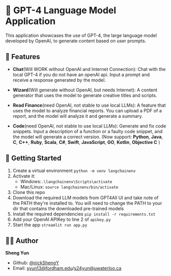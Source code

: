 # 🤖 GPT-4 Language Model Application

This application showcases the use of GPT-4, the large language model developed by OpenAI, to generate content based on user prompts. 

## 🎯 Features

- **Chat**(Will WORK without OpenAI and Internet Connection): Chat with the local GPT-4 if you do not have an openAI api. Input a prompt and receive a response generated by the model.

- **Wizard**(Will generate without OpenAI, but needs Internet): A content generator that uses the model to generate creative titles and scripts.

- **Read Finance**(need OpenAI, not stable to use local LLMs): A feature that uses the model to analyze financial reports. You can upload a PDF of a report, and the model will analyze it and generate a summary.

- **Code**(need OpenAI, not stable to use local LLMs): Generate and fix code snippets. Input a description of a function or a faulty code snippet, and the model will generate a correct version. (Now support: **Python**, **Java**, **C**, **C++**, **Ruby**, **Scala**, **C#**, **Swift**, **JavaScript**, **GO**, **Kotlin**, **Objective C** )

## 🚀 Getting Started

1. Create a virtual environment `python -m venv langchainenv`
2. Activate it: 
   - Windows:`.\langchainenv\Scripts\activate`
   - Mac/Linux: `source langchainenv/bin/activate`
3. Clone this repo
4. Download the required LLM models from GPT4All UI and take note of the PATH they're installed to. You will need to change the PATH to your dir that contains the downloaded pre-trained models  
5. Install the required dependencies `pip install -r requirements.txt`
6. Add your OpenAI APIKey to line 2 of `apikey.py`
7. Start the app `streamlit run app.py`  

## 👩‍💻 Author
**Sheng Yun**
- Github: [@nickShengY<nickShengY>](https://github.com/nickShengY)
- Email: <syun13@fordham.edu>/<s24yun@uwaterloo.ca>



